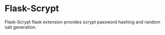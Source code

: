Flask-Scrypt
============
Flask-Scrypt flask extension provides scrypt password hashing and random salt generation.
